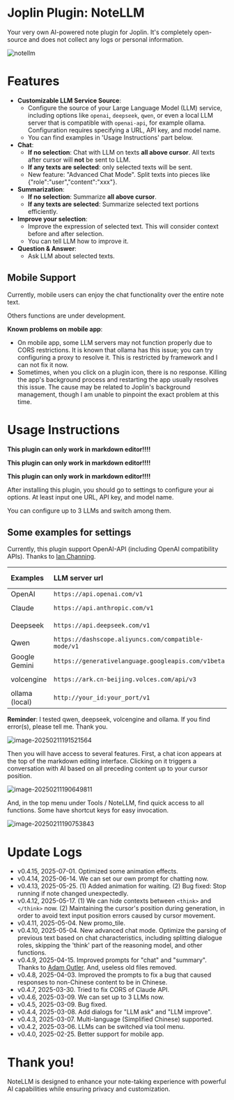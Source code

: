# Joplin Plugin: NoteLLM

Your very own AI-powered note plugin for Joplin. 
It's completely open-source and does not collect any logs or personal information.

![notellm](./_img/notellm.gif)

# Features

- **Customizable LLM Service Source**: 
    - Configure the source of your Large Language Model (LLM) service, including options like `openai`, `deepseek`, `qwen`, or even a local LLM server that is compatible with `openai-api`, for example ollama. Configuration requires specifying a URL, API key, and model name.
    - You can find examples in 'Usage Instructions' part below.
- **Chat**: 
    - **If no selection**: Chat with LLM on texts **all above cursor**. All texts after cursor will **not** be sent to LLM.
    - **If any texts are selected**: only selected texts will be sent.
    - New feature: "Advanced Chat Mode". Split texts into pieces like {"role":"user","content":"xxx"}.
- **Summarization**: 
    - **If no selection**: Summarize **all above cursor**.
    - **If any texts are selected**: Summarize selected text portions efficiently. 
- **Improve your selection**: 
    - Improve the expression of selected text. This will consider context before and after selection. 
    - You can tell LLM how to improve it.
- **Question & Answer**: 
    - Ask LLM about selected texts.

## Mobile Support

Currently, mobile users can enjoy the chat functionality over the entire note text. 

Others functions are under development.

**Known problems on mobile app**:
- On mobile app, some LLM servers may not function properly due to CORS restrictions. It is known that ollama has this issue; you can try configuring a proxy to resolve it. This is restricted by framework and I can not fix it now.
- Sometimes, when you click on a plugin icon, there is no response. Killing the app's background process and restarting the app usually resolves this issue. The cause may be related to Joplin's background management, though I am unable to pinpoint the exact problem at this time.

# Usage Instructions

**This plugin can only work in markdown editor!!!!**

**This plugin can only work in markdown editor!!!!**

**This plugin can only work in markdown editor!!!!**

After installing this plugin, you should go to settings to configure your ai options. At least input one URL, API key, and model name.

You can configure up to 3 LLMs and switch among them.

## Some examples for settings

Currently, this plugin support OpenAI-API (including OpenAI compatibility APIs). Thanks to [Ian Channing](https://github.com/ianchanning).

| Examples | LLM server url | LLM model name (examples) |
| :----------------------------------------- | :--------------------------------------- | ------------------------------------------ |
| OpenAI | `https://api.openai.com/v1` | `o3` |
| Claude | `https://api.anthropic.com/v1` | `claude-3-7-sonnet-20250219` |
| Deepseek | `https://api.deepseek.com/v1` | `deepseek-chat`,  or `deepseek-reasoner` |
| Qwen | `https://dashscope.aliyuncs.com/compatible-mode/v1` | `qwen-plus` |
| Google Gemini | `https://generativelanguage.googleapis.com/v1beta` | `gemini-2.0-flash` |
| volcengine | `https://ark.cn-beijing.volces.com/api/v3` | `doubao-1.5-pro-32k` |
| ollama (local) | `http://your_id:your_port/v1` | `(YOUR_MODEL_NAME)` |

**Reminder**: I tested qwen, deepseek, volcengine and ollama. If you find error(s), please tell me. Thank you.



![image-20250211191521564](./_img/image-20250211191521564.png)

Then you will have access to several features. First, a chat icon appears at the top of the markdown editing interface. Clicking on it triggers a conversation with AI based on all preceding content up to your cursor position.

![image-20250211190649811](./_img/image-20250211190649811.png)

And, in the top menu under Tools / NoteLLM, find quick access to all functions. Some have shortcut keys for easy invocation.

![image-20250211190753843](./_img/image-20250211190753843.png)


# Update Logs

- v0.4.15, 2025-07-01. Optimized some animation effects.
- v0.4.14, 2025-06-14. We can set our own prompt for chatting now.
- v0.4.13, 2025-05-25. (1) Added animation for waiting. (2) Bug fixed: Stop running if note changed unexpectedly.
- v0.4.12, 2025-05-17. (1) We can hide contexts between `<think>` and `</think>` now. (2) Maintaining the cursor's position during generation, in order to avoid text input position errors caused by cursor movement.
- v0.4.11, 2025-05-04. New promo_tile.
- v0.4.10, 2025-05-04. New advanced chat mode. Optimize the parsing of previous text based on chat characteristics, including splitting dialogue roles, skipping the 'think' part of the reasoning model, and other functions.
- v0.4.9, 2025-04-15. Improved prompts for "chat" and "summary". Thanks to [Adam Outler](https://github.com/adamoutler). And, useless old files removed.
- v0.4.8, 2025-04-03. Improved the prompts to fix a bug that caused responses to non-Chinese content to be in Chinese.
- v0.4.7, 2025-03-30. Tried to fix CORS of Claude API.
- v0.4.6, 2025-03-09. We can set up to 3 LLMs now.
- v0.4.5, 2025-03-09. Bug fixed.
- v0.4.4, 2025-03-08. Add dialogs for "LLM ask" and "LLM improve".
- v0.4.3, 2025-03-07. Multi-language (Simplified Chinese) supported.
- v0.4.2, 2025-03-06. LLMs can be switched via tool menu.
- v0.4.0, 2025-02-25. Better support for mobile app.

# Thank you!

NoteLLM is designed to enhance your note-taking experience with powerful AI capabilities while ensuring privacy and customization.